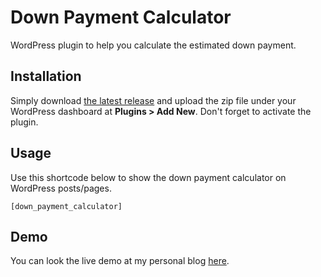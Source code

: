 # Down Payment Calculator

WordPress plugin to help you calculate the estimated down payment.

## Installation

Simply download [the latest release](https://github.com/maswib/down-payment-calculator/releases/download/1.0.1/down-payment-calculator.zip) and upload the zip file under your WordPress dashboard at **Plugins > Add New**. Don't forget to activate the plugin.

## Usage

Use this shortcode below to show the down payment calculator on WordPress posts/pages.

```
[down_payment_calculator]
```

## Demo

You can look the live demo at my personal blog [here](https://wahyuwibowo.com/projects/down-payment-calculator/).